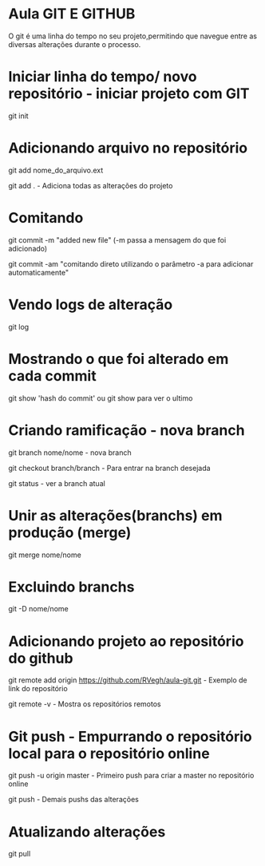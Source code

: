 # Aula GIT E GITHUB

O git é uma linha do tempo no seu projeto,permitindo que navegue entre as diversas alterações durante o processo.

# Iniciar linha do tempo/ novo repositório - iniciar projeto com GIT

git init

# Adicionando arquivo no repositório

git add nome_do_arquivo.ext

git add . - Adiciona todas as alterações do projeto

# Comitando

git commit -m "added new file" (-m passa a mensagem do que foi adicionado)

git commit -am "comitando direto utilizando o parâmetro -a para adicionar automaticamente"


# Vendo logs de alteração

git log

# Mostrando o que foi alterado em cada commit

git show 'hash do commit' ou git show para ver o ultimo

# Criando ramificação - nova branch

git branch nome/nome - nova branch

git checkout branch/branch - Para entrar na branch desejada

git status - ver a branch atual

# Unir as alterações(branchs) em produção (merge)

git merge nome/nome

# Excluindo branchs

git -D nome/nome

# Adicionando projeto ao repositório do github

git remote add origin https://github.com/RVegh/aula-git.git - Exemplo de link do repositório

git remote -v - Mostra os repositórios remotos

# Git push - Empurrando o repositório local para o repositório online

 git push -u origin master - Primeiro push para criar a master no repositório online

 git push - Demais pushs das alterações

# Atualizando alterações

git pull


